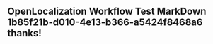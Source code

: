 <properties
ms.topic="hero-topic"
ms.test1="hero-topic"
ms.test2="test"/>

## OpenLocalization Workflow Test MarkDown 1b85f21b-d010-4e13-b366-a5424f8468a6 thanks!
